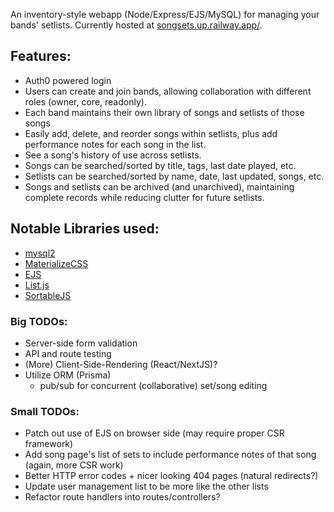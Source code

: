 An inventory-style webapp (Node/Express/EJS/MySQL) for managing your bands' setlists.
Currently hosted at [songsets.up.railway.app/](https://songsets.up.railway.app/).

## Features:
- Auth0 powered login
- Users can create and join bands, allowing collaboration with different roles (owner, core, readonly).
- Each band maintains their own library of songs and setlists of those songs
- Easily add, delete, and reorder songs within setlists, plus add performance notes for each song in the list.
- See a song's history of use across setlists.
- Songs can be searched/sorted by title, tags, last date played, etc. 
- Setlists can be searched/sorted by name, date, last updated, songs, etc.
- Songs and setlists can be archived (and unarchived), maintaining complete records while reducing clutter for future setlists.

## Notable Libraries used:
- [mysql2](https://www.npmjs.com/package/mysql2) 
- [MaterializeCSS](https://materializecss.com/)
- [EJS](https://ejs.co/)
- [List.js](https://listjs.com/docs/)
- [SortableJS](http://sortablejs.github.io/Sortable/)

### Big TODOs:
- Server-side form validation
- API and route testing
- (More) Client-Side-Rendering (React/NextJS)?
- Utilize ORM (Prisma)
    - pub/sub for concurrent (collaborative) set/song editing

### Small TODOs:
- Patch out use of EJS on browser side (may require proper CSR framework)
- Add song page's list of sets to include performance notes of that song (again, more CSR work)
- Better HTTP error codes + nicer looking 404 pages (natural redirects?)
- Update user management list to be more like the other lists
- Refactor route handlers into routes/controllers?
